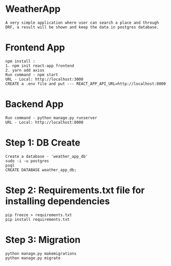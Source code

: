 # WeatherApp

```
A very simple application where user can search a place and through DRF, a result will be shown and keep the data in postgres database.
```


# Frontend App

```
npm install :
1. npm init react-app frontend
2. yarn add axios
Run command - npm start
URL - Local: http://localhost:3000
CREATE a .env file and put --- REACT_APP_API_URL=http://localhost:8000
```

# Backend App

```
Run command - python manage.py runserver
URL - Local: http://localhost:8000
```

# Step 1: DB Create

```
Create a database - 'weather_app_db'
sudo -i -u postgres
psql
CREATE DATABASE weather_app_db;
```

# Step 2: Requirements.txt file for installing dependencies

```
pip freeze > requirements.txt
pip install requirements.txt
```

# Step 3: Migration

```
python manage.py makemigrations
python manage.py migrate

```
